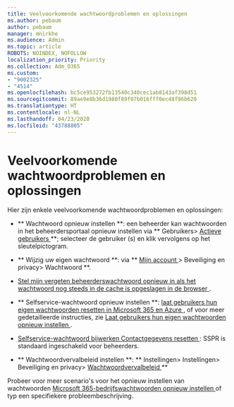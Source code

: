 ```yaml
---
title: Veelvoorkomende wachtwoordproblemen en oplossingen
ms.author: pebaum
author: pebaum
manager: mnirkhe
ms.audience: Admin
ms.topic: article
ROBOTS: NOINDEX, NOFOLLOW
localization_priority: Priority
ms.collection: Adm_O365
ms.custom:
- "9002325"
- "4514"
ms.openlocfilehash: bc5ce953272fb13540c340cec1ab8143af398d51
ms.sourcegitcommit: 89ae9e8b36d1980f89f07b016fff0ec48f96b620
ms.translationtype: HT
ms.contentlocale: nl-NL
ms.lasthandoff: 04/23/2020
ms.locfileid: "43788805"
---
```

# <a name="common-password-issues-and-resolutions"></a>Veelvoorkomende wachtwoordproblemen en oplossingen

Hier zijn enkele veelvoorkomende wachtwoordproblemen en oplossingen:

- ** Wachtwoord opnieuw instellen **: een beheerder kan wachtwoorden in het beheerdersportaal opnieuw instellen via ** Gebruikers> [ Actieve gebruikers ](https://portal.office.com/adminportal/home#/users) **; selecteer de gebruiker (s) en klik vervolgens op het sleutelpictogram.

- ** Wijzig uw eigen wachtwoord **: via ** [ Mijn account ](https://portal.office.com/account/#home)> Beveiliging en privacy> Wachtwoord **.

- [ Stel mijn vergeten beheerderswachtwoord opnieuw in als het wachtwoord nog steeds in de cache is opgeslagen in de browser ](https://docs.microsoft.com/microsoft-365/admin/add-users/reset-passwords?view=o365-worldwide#reset-my-office-365-tenant-admin-password).

- ** Selfservice-wachtwoord opnieuw instellen **: [ laat gebruikers hun eigen wachtwoorden resetten in Microsoft 365 en Azure ](https://portal.office.com/adminportal/home#/SettingsMultiPivot/:/Settings/L1/SelfServiceReset), of voor meer gedetailleerde instructies, zie [ Laat gebruikers hun eigen wachtwoorden opnieuw instellen ](https://docs.microsoft.com/microsoft-365/admin/add-users/let-users-reset-passwords).

- [ Selfservice-wachtwoord bijwerken Contactgegevens resetten ](https://go.microsoft.com/fwlink/?linkid=849451): SSPR is standaard ingeschakeld voor beheerders. 

- ** Wachtwoordvervalbeleid instellen **: ** Instellingen> Instellingen> Beveiliging en privacy> [ Wachtwoordvervalbeleid ](https://admin.microsoft.com/AdminPortal/Home#/SettingsMultiPivot/:/Settings/L1/PasswordPolicy) **

Probeer voor meer scenario's voor het opnieuw instellen van wachtwoorden [ Microsoft 365-bedrijfswachtwoorden opnieuw instellen ](https://docs.microsoft.com/microsoft-365/admin/add-users/reset-passwords) of typ een specifiekere probleembeschrijving.
